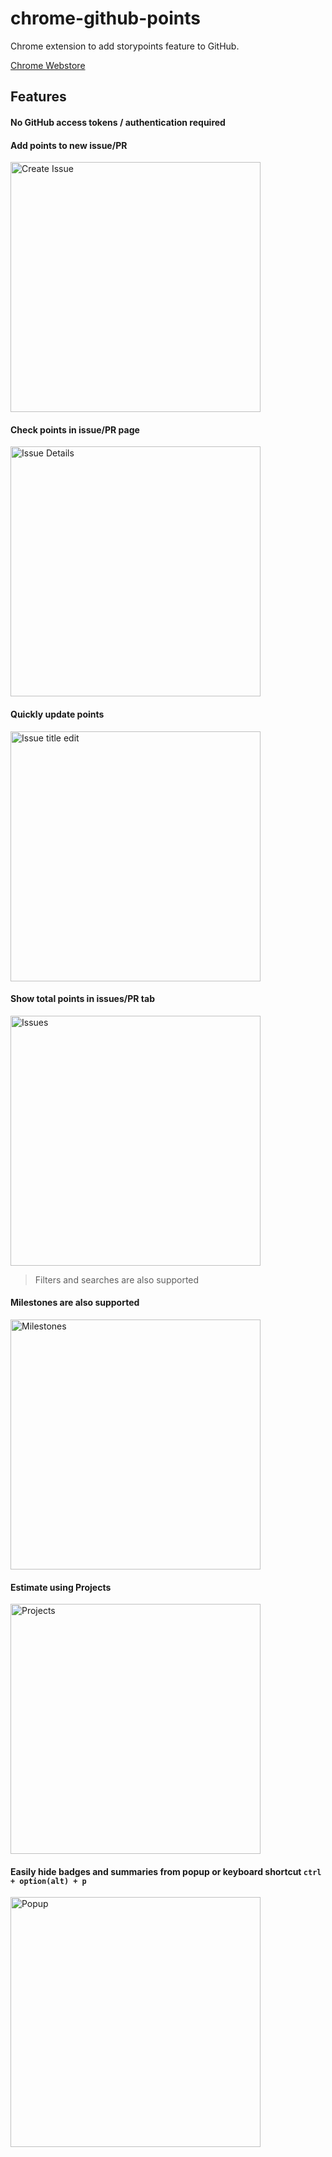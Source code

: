 # chrome-github-points

Chrome extension to add storypoints feature to GitHub.

[Chrome Webstore](https://chrome.google.com/webstore/detail/github-points/gblajdemjpibbajhifkbbngkllejempi)

## Features

#### No GitHub access tokens / authentication required

#### Add points to new issue/PR

<img alt="Create Issue" src="https://i.gyazo.com/bfe927ea3f836b7c7492a123129d7d4d.png" width="400" />

#### Check points in issue/PR page

<img alt="Issue Details" src="https://i.gyazo.com/b86a2c7ec2cdd36fb122a0c031dfee2e.png" width="400" />

#### Quickly update points

<img alt="Issue title edit" src="https://i.gyazo.com/8c004d5ff4628bff4f1cfd5a17aa00c8.png" width="400" />

#### Show total points in issues/PR tab

<img alt="Issues" src="https://i.gyazo.com/d3c2dbc52f81d26becd2e7a9ffb4860f.png" width="400" />

> Filters and searches are also supported

#### Milestones are also supported

<img alt="Milestones" src="https://i.gyazo.com/89b12cdb02ac715109fdaa25d08aee1e.png" width="400" />

#### Estimate using Projects

<img alt="Projects" src="https://i.gyazo.com/53c40b250da9cb41599b7638a5b4ad9c.gif" width="400" />

#### Easily hide badges and summaries from popup or keyboard shortcut `ctrl + option(alt) + p`

<img alt="Popup" src="https://i.gyazo.com/3f88722a573e64f860b2803d8a409f44.png" width="400" />
